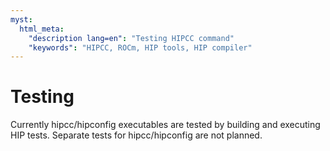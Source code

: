 ```yaml
---
myst:
  html_meta:
    "description lang=en": "Testing HIPCC command"
    "keywords": "HIPCC, ROCm, HIP tools, HIP compiler"
---
```


# Testing

Currently hipcc/hipconfig executables are tested by building and executing HIP tests. Separate tests for hipcc/hipconfig are not planned.
